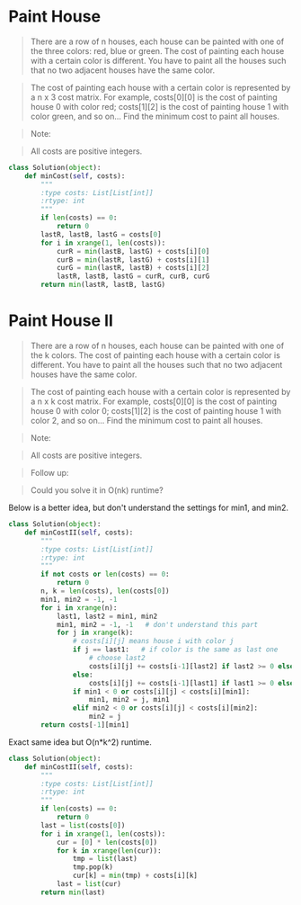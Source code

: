 # Paint House

> There are a row of n houses, each house can be painted with one of the three colors: red, blue or green. The cost of painting each house with a certain color is different. You have to paint all the houses such that no two adjacent houses have the same color.

> The cost of painting each house with a certain color is represented by a n x 3 cost matrix. For example, costs[0][0] is the cost of painting house 0 with color red; costs[1][2] is the cost of painting house 1 with color green, and so on... Find the minimum cost to paint all houses.

> Note:

> All costs are positive integers.

```Python
class Solution(object):
    def minCost(self, costs):
        """
        :type costs: List[List[int]]
        :rtype: int
        """
        if len(costs) == 0:
            return 0
        lastR, lastB, lastG = costs[0]
        for i in xrange(1, len(costs)):
            curR = min(lastB, lastG) + costs[i][0]
            curB = min(lastR, lastG) + costs[i][1]
            curG = min(lastR, lastB) + costs[i][2]
            lastR, lastB, lastG = curR, curB, curG
        return min(lastR, lastB, lastG) 
```

# Paint House II

> There are a row of n houses, each house can be painted with one of the k colors. The cost of painting each house with a certain color is different. You have to paint all the houses such that no two adjacent houses have the same color.

> The cost of painting each house with a certain color is represented by a n x k cost matrix. For example, costs[0][0] is the cost of painting house 0 with color 0; costs[1][2] is the cost of painting house 1 with color 2, and so on... Find the minimum cost to paint all houses.

> Note:

> All costs are positive integers.

> Follow up:

> Could you solve it in O(nk) runtime?

Below is a better idea, but don't understand the settings for min1, and min2.

```Python
class Solution(object):
    def minCostII(self, costs):
        """
        :type costs: List[List[int]]
        :rtype: int
        """
        if not costs or len(costs) == 0:
            return 0
        n, k = len(costs), len(costs[0])
        min1, min2 = -1, -1
        for i in xrange(n):
            last1, last2 = min1, min2
            min1, min2 = -1, -1   # don't understand this part
            for j in xrange(k):
                # costs[i][j] means house i with color j
                if j == last1:   # if color is the same as last one
                    # choose last2
                    costs[i][j] += costs[i-1][last2] if last2 >= 0 else 0
                else:
                    costs[i][j] += costs[i-1][last1] if last1 >= 0 else 0
                if min1 < 0 or costs[i][j] < costs[i][min1]:
                    min1, min2 = j, min1
                elif min2 < 0 or costs[i][j] < costs[i][min2]:
                    min2 = j
        return costs[-1][min1]
```

Exact same idea but O(n*k^2) runtime.

```Python
class Solution(object):
    def minCostII(self, costs):
        """
        :type costs: List[List[int]]
        :rtype: int
        """
        if len(costs) == 0:
            return 0
        last = list(costs[0])
        for i in xrange(1, len(costs)):
            cur = [0] * len(costs[0])
            for k in xrange(len(cur)):
                tmp = list(last)
                tmp.pop(k)
                cur[k] = min(tmp) + costs[i][k]
            last = list(cur)
        return min(last)
```
